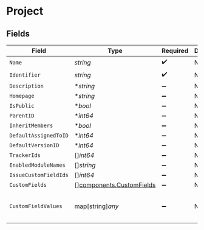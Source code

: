 # Project


## Fields

| Field                                                                | Type                                                                 | Required                                                             | Description                                                          | Example                                                              |
| -------------------------------------------------------------------- | -------------------------------------------------------------------- | -------------------------------------------------------------------- | -------------------------------------------------------------------- | -------------------------------------------------------------------- |
| `Name`                                                               | *string*                                                             | :heavy_check_mark:                                                   | N/A                                                                  |                                                                      |
| `Identifier`                                                         | *string*                                                             | :heavy_check_mark:                                                   | N/A                                                                  |                                                                      |
| `Description`                                                        | **string*                                                            | :heavy_minus_sign:                                                   | N/A                                                                  |                                                                      |
| `Homepage`                                                           | **string*                                                            | :heavy_minus_sign:                                                   | N/A                                                                  |                                                                      |
| `IsPublic`                                                           | **bool*                                                              | :heavy_minus_sign:                                                   | N/A                                                                  |                                                                      |
| `ParentID`                                                           | **int64*                                                             | :heavy_minus_sign:                                                   | N/A                                                                  |                                                                      |
| `InheritMembers`                                                     | **bool*                                                              | :heavy_minus_sign:                                                   | N/A                                                                  |                                                                      |
| `DefaultAssignedToID`                                                | **int64*                                                             | :heavy_minus_sign:                                                   | N/A                                                                  |                                                                      |
| `DefaultVersionID`                                                   | **int64*                                                             | :heavy_minus_sign:                                                   | N/A                                                                  |                                                                      |
| `TrackerIds`                                                         | []*int64*                                                            | :heavy_minus_sign:                                                   | N/A                                                                  |                                                                      |
| `EnabledModuleNames`                                                 | []*string*                                                           | :heavy_minus_sign:                                                   | N/A                                                                  |                                                                      |
| `IssueCustomFieldIds`                                                | []*int64*                                                            | :heavy_minus_sign:                                                   | N/A                                                                  |                                                                      |
| `CustomFields`                                                       | [][components.CustomFields](../../models/components/customfields.md) | :heavy_minus_sign:                                                   | N/A                                                                  |                                                                      |
| `CustomFieldValues`                                                  | map[string]*any*                                                     | :heavy_minus_sign:                                                   | N/A                                                                  | {<br/>"0": "string"<br/>}                                            |